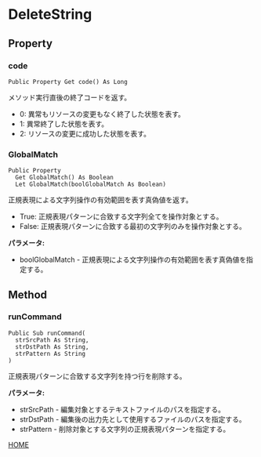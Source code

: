 # DeleteString
## Property
### code

```
Public Property Get code() As Long
```

メソッド実行直後の終了コードを返す。

* 0: 異常もリソースの変更もなく終了した状態を表す。
* 1: 異常終了した状態を表す。
* 2: リソースの変更に成功した状態を表す。

### GlobalMatch

```
Public Property
  Get GlobalMatch() As Boolean
  Let GlobalMatch(boolGlobalMatch As Boolean)
```

正規表現による文字列操作の有効範囲を表す真偽値を返す。

* True: 正規表現パターンに合致する文字列全てを操作対象とする。
* False: 正規表現パターンに合致する最初の文字列のみを操作対象とする。

**パラメータ:**

* boolGlobalMatch - 正規表現による文字列操作の有効範囲を表す真偽値を指定する。

## Method
### runCommand

```
Public Sub runCommand(
  strSrcPath As String,
  strDstPath As String,
  strPattern As String
)
```

正規表現パターンに合致する文字列を持つ行を削除する。

**パラメータ:**

* strSrcPath - 編集対象とするテキストファイルのパスを指定する。
* strDstPath - 編集後の出力先として使用するファイルのパスを指定する。
* strPattern - 削除対象とする文字列の正規表現パターンを指定する。

[HOME](index)
